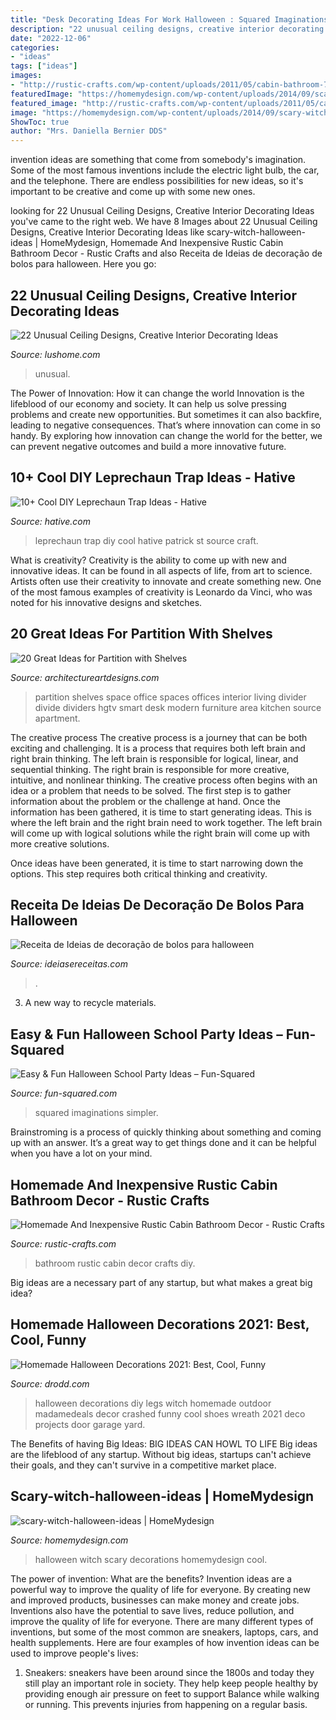 ```yaml
---
title: "Desk Decorating Ideas For Work Halloween : Squared Imaginations Simpler"
description: "22 unusual ceiling designs, creative interior decorating ideas"
date: "2022-12-06"
categories:
- "ideas"
tags: ["ideas"]
images:
- "http://rustic-crafts.com/wp-content/uploads/2011/05/cabin-bathroom-768x1024.jpg"
featuredImage: "https://homemydesign.com/wp-content/uploads/2014/09/scary-witch-halloween-ideas.jpg"
featured_image: "http://rustic-crafts.com/wp-content/uploads/2011/05/cabin-bathroom-768x1024.jpg"
image: "https://homemydesign.com/wp-content/uploads/2014/09/scary-witch-halloween-ideas.jpg"
ShowToc: true
author: "Mrs. Daniella Bernier DDS"
---
```



invention ideas are something that come from somebody's imagination. Some of the most famous inventions include the electric light bulb, the car, and the telephone. There are endless possibilities for new ideas, so it's important to be creative and come up with some new ones.

	

		
looking for 22 Unusual Ceiling Designs, Creative Interior Decorating Ideas you've came to the right web. We have 8 Images about 22 Unusual Ceiling Designs, Creative Interior Decorating Ideas like scary-witch-halloween-ideas | HomeMydesign, Homemade And Inexpensive Rustic Cabin Bathroom Decor - Rustic Crafts and also Receita de Ideias de decoração de bolos para halloween. Here you go:
		
    
## 22 Unusual Ceiling Designs, Creative Interior Decorating Ideas

<img loading=lazy src="https://www.lushome.com/wp-content/uploads/2015/03/modern-ideas-unusual-ceiling-designs-17.jpg" onerror="this.onerror=null;this.src='https://tse2.mm.bing.net/th?id=OIP.8lFsMPCyupQFmWmO8ZOOJgAAAA&amp;pid=15.1';" alt="22 Unusual Ceiling Designs, Creative Interior Decorating Ideas">

_Source: lushome.com_

>unusual. 

	

The Power of Innovation: How it can change the world
Innovation is the lifeblood of our economy and society. It can help us solve pressing problems and create new opportunities. But sometimes it can also backfire, leading to negative consequences. That’s where innovation can come in so handy. By exploring how innovation can change the world for the better, we can prevent negative outcomes and build a more innovative future.

    
## 10+ Cool DIY Leprechaun Trap Ideas - Hative

<img loading=lazy src="https://hative.com/wp-content/uploads/2014/06/leprechaun-trap-ideas/9-leprechaun-trap-ideas.jpg" onerror="this.onerror=null;this.src='https://tse3.mm.bing.net/th?id=OIP.xLMajJcDS9m5vbeMYdK-CgHaJ4&amp;pid=15.1';" alt="10+ Cool DIY Leprechaun Trap Ideas - Hative">

_Source: hative.com_

>leprechaun trap diy cool hative patrick st source craft. 

	

What is creativity?
Creativity is the ability to come up with new and innovative ideas. It can be found in all aspects of life, from art to science. Artists often use their creativity to innovate and create something new. One of the most famous examples of creativity is Leonardo da Vinci, who was noted for his innovative designs and sketches.

    
## 20 Great Ideas For Partition With Shelves

<img loading=lazy src="http://www.architectureartdesigns.com/wp-content/uploads/2013/08/157.jpg" onerror="this.onerror=null;this.src='https://tse3.mm.bing.net/th?id=OIP.snjP9J4o4c5tFLYKrqN2dwHaJ3&amp;pid=15.1';" alt="20 Great Ideas for Partition with Shelves">

_Source: architectureartdesigns.com_

>partition shelves space office spaces offices interior living divider divide dividers hgtv smart desk modern furniture area kitchen source apartment. 

	

The creative process
The creative process is a journey that can be both exciting and challenging. It is a process that requires both left brain and right brain thinking. The left brain is responsible for logical, linear, and sequential thinking. The right brain is responsible for more creative, intuitive, and nonlinear thinking.
The creative process often begins with an idea or a problem that needs to be solved. The first step is to gather information about the problem or the challenge at hand. Once the information has been gathered, it is time to start generating ideas. This is where the left brain and the right brain need to work together. The left brain will come up with logical solutions while the right brain will come up with more creative solutions.

Once ideas have been generated, it is time to start narrowing down the options. This step requires both critical thinking and creativity.

    
## Receita De Ideias De Decoração De Bolos Para Halloween

<img loading=lazy src="https://www.ideiasereceitas.com/wp-content/uploads/2013/10/30dc006212713e831ee822d7e8438e60.jpg" onerror="this.onerror=null;this.src='https://tse4.mm.bing.net/th?id=OIP.4XZDXDMU_5GdYs9hsg_lZAHaLH&amp;pid=15.1';" alt="Receita de Ideias de decoração de bolos para halloween">

_Source: ideiasereceitas.com_

>. 

	

3. A new way to recycle materials.

    
## Easy &amp; Fun Halloween School Party Ideas – Fun-Squared

<img loading=lazy src="https://fun-squared.com/wp-content/uploads/2016/10/MonsterTreatBags.jpg" onerror="this.onerror=null;this.src='https://tse3.mm.bing.net/th?id=OIP.BWAh4opBIqxdcuf4tnA9-gHaLE&amp;pid=15.1';" alt="Easy &amp; Fun Halloween School Party Ideas – Fun-Squared">

_Source: fun-squared.com_

>squared imaginations simpler. 

	

Brainstroming is a process of quickly thinking about something and coming up with an answer. It’s a great way to get things done and it can be helpful when you have a lot on your mind.

    
## Homemade And Inexpensive Rustic Cabin Bathroom Decor - Rustic Crafts

<img loading=lazy src="http://rustic-crafts.com/wp-content/uploads/2011/05/cabin-bathroom-768x1024.jpg" onerror="this.onerror=null;this.src='https://tse2.mm.bing.net/th?id=OIP.6qX0t3BCXR3Tb2iE1YYvzQHaJ4&amp;pid=15.1';" alt="Homemade And Inexpensive Rustic Cabin Bathroom Decor - Rustic Crafts">

_Source: rustic-crafts.com_

>bathroom rustic cabin decor crafts diy. 

	

Big ideas are a necessary part of any startup, but what makes a great big idea? 

    
## Homemade Halloween Decorations 2021: Best, Cool, Funny

<img loading=lazy src="https://www.drodd.com/images10/homemade-halloween-decorations19.jpg" onerror="this.onerror=null;this.src='https://tse4.mm.bing.net/th?id=OIP.fpC-1Aklbht87niAb5hDOQHaLH&amp;pid=15.1';" alt="Homemade Halloween Decorations 2021: Best, Cool, Funny">

_Source: drodd.com_

>halloween decorations diy legs witch homemade outdoor madamedeals decor crashed funny cool shoes wreath 2021 deco projects door garage yard. 

	

The Benefits of having Big Ideas:
BIG IDEAS CAN HOWL TO LIFE
Big ideas are the lifeblood of any startup. Without big ideas, startups can't achieve their goals, and they can't survive in a competitive market place.

    
## Scary-witch-halloween-ideas | HomeMydesign

<img loading=lazy src="https://homemydesign.com/wp-content/uploads/2014/09/scary-witch-halloween-ideas.jpg" onerror="this.onerror=null;this.src='https://tse2.mm.bing.net/th?id=OIP.8evDhqxCN08RXIFqNuSIzAHaJ4&amp;pid=15.1';" alt="scary-witch-halloween-ideas | HomeMydesign">

_Source: homemydesign.com_

>halloween witch scary decorations homemydesign cool. 

	

The power of invention: What are the benefits?
Invention ideas are a powerful way to improve the quality of life for everyone. By creating new and improved products, businesses can make money and create jobs. Inventions also have the potential to save lives, reduce pollution, and improve the quality of life for everyone. There are many different types of inventions, but some of the most common are sneakers, laptops, cars, and health supplements. Here are four examples of how invention ideas can be used to improve people's lives: 
1. Sneakers: sneakers have been around since the 1800s and today they still play an important role in society. They help keep people healthy by providing enough air pressure on feet to support Balance while walking or running. This prevents injuries from happening on a regular basis.

